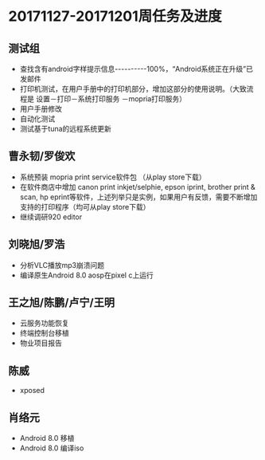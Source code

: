 # 20171127-20171201周任务及进度

## 测试组
- 查找含有android字样提示信息----------100%，“Android系统正在升级”已发邮件
- 打印机测试，在用户手册中的打印机部分，增加这部分的使用说明。（大致流程是 设置－打印－系统打印服务 －mopria打印服务）
- 用户手册修改
- 自动化测试
- 测试基于tuna的远程系统更新

## 曹永韧/罗俊欢
- 系统预装 mopria print service软件包 （从play store下载）
- 在软件商店中增加 canon print inkjet/selphie, epson iprint, brother print & scan, hp eprint等软件，上述列举只是实例，如果用户有反馈，需要不断增加支持的打印程序（均可从play store下载）
- 继续调研920 editor

## 刘晓旭/罗浩
- 分析VLC播放mp3崩溃问题
- 编译原生Android 8.0 aosp在pixel c上运行

## 王之旭/陈鹏/卢宁/王明
- 云服务功能恢复
- 终端控制台移植
- 物业项目报告

## 陈威
- xposed

## 肖络元
- Android 8.0 移植
- Android 8.0 编译iso
